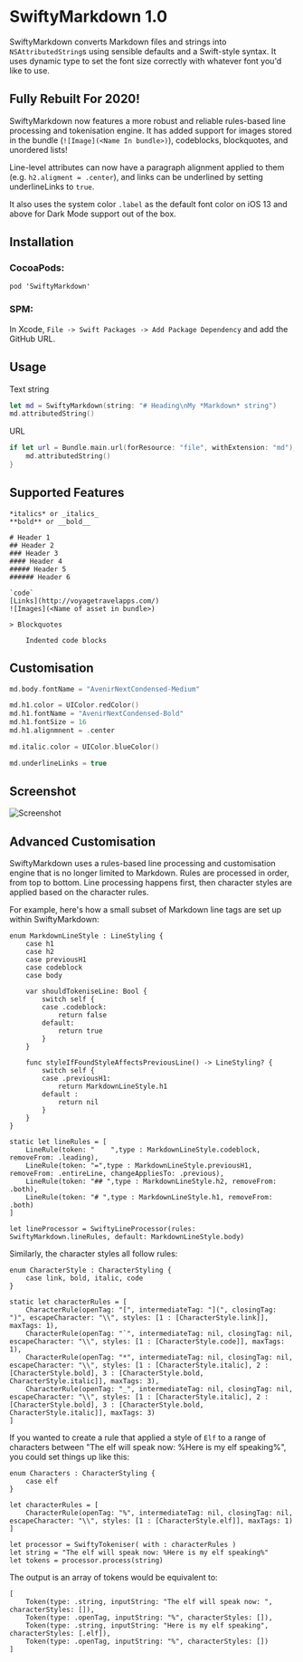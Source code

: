 # SwiftyMarkdown 1.0

SwiftyMarkdown converts Markdown files and strings into `NSAttributedString`s using sensible defaults and a Swift-style syntax. It uses dynamic type to set the font size correctly with whatever font you'd like to use.

## Fully Rebuilt For 2020!

SwiftyMarkdown now features a more robust and reliable rules-based line processing and tokenisation engine. It has added support for images stored in the bundle (`![Image](<Name In bundle>)`), codeblocks, blockquotes, and unordered lists!

Line-level attributes can now have a paragraph alignment applied to them (e.g. `h2.aligment = .center`), and links can be underlined by setting underlineLinks to `true`. 

It also uses the system color `.label` as the default font color on iOS 13 and above for Dark Mode support out of the box. 

## Installation

### CocoaPods:

`pod 'SwiftyMarkdown'`

### SPM: 

In Xcode, `File -> Swift Packages -> Add Package Dependency` and add the GitHub URL. 

## Usage

Text string

```swift
let md = SwiftyMarkdown(string: "# Heading\nMy *Markdown* string")
md.attributedString()
```

URL 

```swift
if let url = Bundle.main.url(forResource: "file", withExtension: "md"), md = SwiftyMarkdown(url: url ) {
	md.attributedString()
}
```

## Supported Features

    *italics* or _italics_
    **bold** or __bold__

    # Header 1
    ## Header 2
    ### Header 3
    #### Header 4
    ##### Header 5
    ###### Header 6
    
    `code`
    [Links](http://voyagetravelapps.com/)
    ![Images](<Name of asset in bundle>)
    
    > Blockquotes
		
		Indented code blocks

  

## Customisation 
```swift
md.body.fontName = "AvenirNextCondensed-Medium"

md.h1.color = UIColor.redColor()
md.h1.fontName = "AvenirNextCondensed-Bold"
md.h1.fontSize = 16
md.h1.alignmnent = .center

md.italic.color = UIColor.blueColor()

md.underlineLinks = true
```

## Screenshot

![Screenshot](http://f.cl.ly/items/12332k3f2s0s0C281h2u/swiftymarkdown.png)

## Advanced Customisation

SwiftyMarkdown uses a rules-based line processing and customisation engine that is no longer limited to Markdown. Rules are processed in order, from top to bottom. Line processing happens first, then character styles are applied based on the character rules. 

For example, here's how a small subset of Markdown line tags are set up within SwiftyMarkdown:

	enum MarkdownLineStyle : LineStyling {
		case h1
		case h2
		case previousH1
		case codeblock
		case body
		
		var shouldTokeniseLine: Bool {
			switch self {
			case .codeblock:
				return false
			default:
				return true
			}
		}
		
		func styleIfFoundStyleAffectsPreviousLine() -> LineStyling? {
			switch self {
			case .previousH1:
				return MarkdownLineStyle.h1
			default :
				return nil
			}
		}
	}

	static let lineRules = [
		LineRule(token: "    ",type : MarkdownLineStyle.codeblock, removeFrom: .leading),
		LineRule(token: "=",type : MarkdownLineStyle.previousH1, removeFrom: .entireLine, changeAppliesTo: .previous),
		LineRule(token: "## ",type : MarkdownLineStyle.h2, removeFrom: .both),
		LineRule(token: "# ",type : MarkdownLineStyle.h1, removeFrom: .both)
	]
	
	let lineProcessor = SwiftyLineProcessor(rules: SwiftyMarkdown.lineRules, default: MarkdownLineStyle.body)
	
Similarly, the character styles all follow rules:
	
	enum CharacterStyle : CharacterStyling {
		case link, bold, italic, code
	}
	
	static let characterRules = [
		CharacterRule(openTag: "[", intermediateTag: "](", closingTag: ")", escapeCharacter: "\\", styles: [1 : [CharacterStyle.link]], maxTags: 1),
		CharacterRule(openTag: "`", intermediateTag: nil, closingTag: nil, escapeCharacter: "\\", styles: [1 : [CharacterStyle.code]], maxTags: 1),
		CharacterRule(openTag: "*", intermediateTag: nil, closingTag: nil, escapeCharacter: "\\", styles: [1 : [CharacterStyle.italic], 2 : [CharacterStyle.bold], 3 : [CharacterStyle.bold, CharacterStyle.italic]], maxTags: 3),
		CharacterRule(openTag: "_", intermediateTag: nil, closingTag: nil, escapeCharacter: "\\", styles: [1 : [CharacterStyle.italic], 2 : [CharacterStyle.bold], 3 : [CharacterStyle.bold, CharacterStyle.italic]], maxTags: 3)
	]

If you wanted to create a rule that applied a style of `Elf` to a range of characters between "The elf will speak now: %Here is my elf speaking%", you could set things up like this:

	enum Characters : CharacterStyling {
		case elf
	}
	
	let characterRules = [
		CharacterRule(openTag: "%", intermediateTag: nil, closingTag: nil, escapeCharacter: "\\", styles: [1 : [CharacterStyle.elf]], maxTags: 1)
	]
	
	let processor = SwiftyTokeniser( with : characterRules )
	let string = "The elf will speak now: %Here is my elf speaking%"
	let tokens = processor.process(string)

The output is an array of tokens would be equivalent to:

	[
		Token(type: .string, inputString: "The elf will speak now: ", characterStyles: []),
		Token(type: .openTag, inputString: "%", characterStyles: []),
		Token(type: .string, inputString: "Here is my elf speaking", characterStyles: [.elf]),
		Token(type: .openTag, inputString: "%", characterStyles: [])
	]




